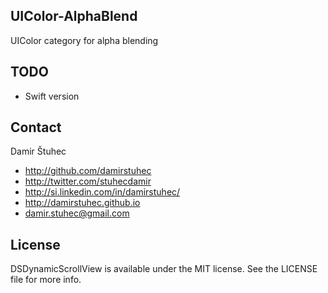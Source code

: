 ## UIColor-AlphaBlend
UIColor category for alpha blending

## TODO
- Swift version

## Contact
Damir Štuhec

- http://github.com/damirstuhec
- http://twitter.com/stuhecdamir
- http://si.linkedin.com/in/damirstuhec/
- http://damirstuhec.github.io
- damir.stuhec@gmail.com

## License
DSDynamicScrollView is available under the MIT license. See the LICENSE file for more info.
